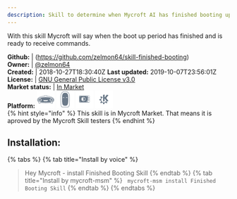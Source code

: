 ```yaml
---
description: Skill to determine when Mycroft AI has finished booting up
---
```

With this skill Mycroft will say when the boot up period has finished and is ready to receive commands.

**Github:** | (https://github.com/zelmon64/skill-finished-booting)  
**Owner:** | [@zelmon64](https://github.com/zelmon64)  
**Created:** | 2018-10-27T18:30:40Z  **Last updated:** 2019-10-07T23:56:01Z  
**License:** | [GNU General Public License v3.0](https://api.github.com/licenses/gpl-3.0)  
**Market status:** | [In Market](https://market.mycroft.ai/skill/skill-finished-booting)  
**Platform:**   ![](.gitbook/assets/mark-1-icon.png)  ![](.gitbook/assets/mark-2-icon.png)  ![](.gitbook/assets/picroft-icon.png)  ![](.gitbook/assets/kde.png)   
{% hint style="info" %}
This skill is in Mycroft Market. That means it is aproved by the Mycroft Skill testers
{% endhint %}
    
## Installation:  
{% tabs %}
{% tab title="Install by voice" %}
> Hey Mycroft - install Finished Booting Skill
{% endtab %}
  {% tab title="Install by mycroft-msm" %}
``` mycroft-msm install Finished Booting Skill```
{% endtab %}
  {% endtabs %}
  